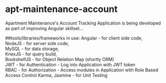 # apt-maintenance-account
Apartment Maintenance's Account Tracking Application is being developed as part of improving Angular skillset...  

##tools/libraries/frameworks in use:
Angular			- for client side code,  
NodeJS   		- for server side code,  
MySQL	  		- for data storage,  
KnexJS      	- for query build,  
BookshelfJS 	- for Object Relation Map (shortly ORM)  
JWT				- for Authentication - Log into Application with JWT token  
RBAC			- for Authorization - Access modules in Application with Role Based Access Control
Karma, Jasmine	- for Unit Testing